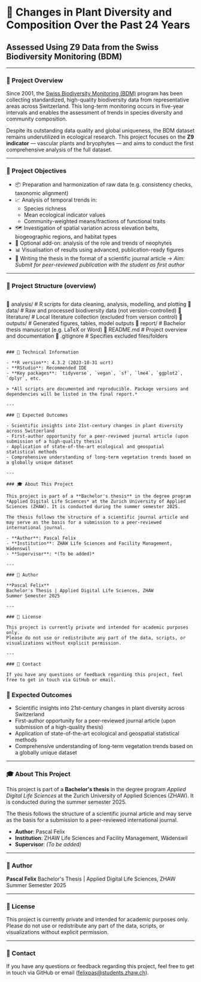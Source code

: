 
# 🌿 Changes in Plant Diversity and Composition Over the Past 24 Years

## Assessed Using Z9 Data from the Swiss Biodiversity Monitoring (BDM)

---

### 📘 Project Overview

Since 2001, the [Swiss Biodiversity Monitoring (BDM)](https://www.biodiversitymonitoring.ch) program has been collecting standardized, high-quality biodiversity data from representative areas across Switzerland. This long-term monitoring occurs in five-year intervals and enables the assessment of trends in species diversity and community composition.

Despite its outstanding data quality and global uniqueness, the BDM dataset remains underutilized in ecological research. This project focuses on the **Z9 indicator** — vascular plants and bryophytes — and aims to conduct the first comprehensive analysis of the full dataset.

---

### 🎯 Project Objectives

- 📦 Preparation and harmonization of raw data (e.g. consistency checks, taxonomic alignment)
- 📈 Analysis of temporal trends in:
  - Species richness
  - Mean ecological indicator values
  - Community-weighted means/fractions of functional traits
- 🗺️ Investigation of spatial variation across elevation belts, biogeographic regions, and habitat types
- 🌱 Optional add-on: analysis of the role and trends of neophytes
- 📊 Visualisation of results using advanced, publication-ready figures
- 📝 Writing the thesis in the format of a scientific journal article
  → *Aim: Submit for peer-reviewed publication with the student as first author*

---

### 📂 Project Structure (overview)

```bash

```

📁 analysis/           # R scripts for data cleaning, analysis, modelling, and plotting
📁 data/               # Raw and processed biodiversity data (not version-controlled)
📁 literature/         # Local literature collection (excluded from version control)
📁 outputs/            # Generated figures, tables, model outputs
📁 report/             # Bachelor thesis manuscript (e.g. LaTeX or Word)
📄 README.md           # Project overview and documentation
📄 .gitignore          # Specifies excluded files/folders

```

### 🧪 Technical Information

- **R version**: 4.3.2 (2023-10-31 ucrt)  
- **RStudio**: Recommended IDE  
- **Key packages**: `tidyverse`, `vegan`, `sf`, `lme4`, `ggplot2`, `dplyr`, etc.

> *All scripts are documented and reproducible. Package versions and dependencies will be listed in the final report.*

---

### 📌 Expected Outcomes

- Scientific insights into 21st-century changes in plant diversity across Switzerland  
- First-author opportunity for a peer-reviewed journal article (upon submission of a high-quality thesis)  
- Application of state-of-the-art ecological and geospatial statistical methods  
- Comprehensive understanding of long-term vegetation trends based on a globally unique dataset  

---

### 🎓 About This Project

This project is part of a **Bachelor's thesis** in the degree program *Applied Digital Life Sciences* at the Zurich University of Applied Sciences (ZHAW). It is conducted during the summer semester 2025.

The thesis follows the structure of a scientific journal article and may serve as the basis for a submission to a peer-reviewed international journal.

- **Author**: Pascal Felix  
- **Institution**: ZHAW Life Sciences and Facility Management, Wädenswil  
- **Supervisor**: *(To be added)*  

---

### 👤 Author

**Pascal Felix**  
Bachelor's Thesis | Applied Digital Life Sciences, ZHAW  
Summer Semester 2025

---

### 🔖 License

This project is currently private and intended for academic purposes only.  
Please do not use or redistribute any part of the data, scripts, or visualizations without explicit permission.

---

### 💬 Contact

If you have any questions or feedback regarding this project, feel free to get in touch via GitHub or email.

```

### 📌 Expected Outcomes

- Scientific insights into 21st-century changes in plant diversity across Switzerland
- First-author opportunity for a peer-reviewed journal article (upon submission of a high-quality thesis)
- Application of state-of-the-art ecological and geospatial statistical methods
- Comprehensive understanding of long-term vegetation trends based on a globally unique dataset

---

### 🎓 About This Project

This project is part of a **Bachelor's thesis** in the degree program *Applied Digital Life Sciences* at the Zurich University of Applied Sciences (ZHAW). It is conducted during the summer semester 2025.

The thesis follows the structure of a scientific journal article and may serve as the basis for a submission to a peer-reviewed international journal.

- **Author**: Pascal Felix
- **Institution**: ZHAW Life Sciences and Facility Management, Wädenswil
- **Supervisor**: *(To be added)*

---

### 👤 Author

**Pascal Felix**
Bachelor's Thesis | Applied Digital Life Sciences, ZHAW
Summer Semester 2025

---

### 🔖 License

This project is currently private and intended for academic purposes only.
Please do not use or redistribute any part of the data, scripts, or visualizations without explicit permission.

---

### 💬 Contact

If you have any questions or feedback regarding this project, feel free to get in touch via GitHub or email (felixpas@students.zhaw.ch).
